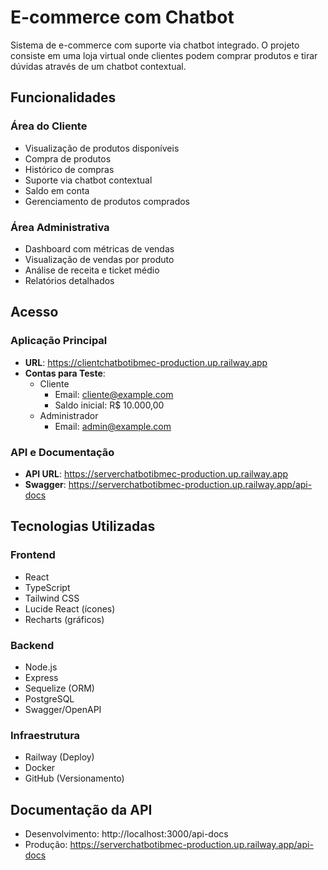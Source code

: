 # E-commerce com Chatbot

Sistema de e-commerce com suporte via chatbot integrado. O projeto consiste em uma loja virtual onde clientes podem comprar produtos e tirar dúvidas através de um chatbot contextual.

## Funcionalidades

### Área do Cliente
- Visualização de produtos disponíveis
- Compra de produtos
- Histórico de compras
- Suporte via chatbot contextual
- Saldo em conta
- Gerenciamento de produtos comprados

### Área Administrativa
- Dashboard com métricas de vendas
- Visualização de vendas por produto
- Análise de receita e ticket médio
- Relatórios detalhados

## Acesso

### Aplicação Principal
- **URL**: https://clientchatbotibmec-production.up.railway.app
- **Contas para Teste**:
  - Cliente
    - Email: cliente@example.com
    - Saldo inicial: R$ 10.000,00
  - Administrador
    - Email: admin@example.com

### API e Documentação
- **API URL**: https://serverchatbotibmec-production.up.railway.app
- **Swagger**: https://serverchatbotibmec-production.up.railway.app/api-docs

## Tecnologias Utilizadas

### Frontend
- React
- TypeScript
- Tailwind CSS
- Lucide React (ícones)
- Recharts (gráficos)

### Backend
- Node.js
- Express
- Sequelize (ORM)
- PostgreSQL
- Swagger/OpenAPI

### Infraestrutura
- Railway (Deploy)
- Docker
- GitHub (Versionamento)

## Documentação da API
- Desenvolvimento: http://localhost:3000/api-docs
- Produção: https://serverchatbotibmec-production.up.railway.app/api-docs
